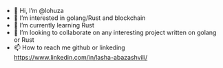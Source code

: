 - 👋 Hi, I’m @lohuza
- 👀 I’m interested in golang/Rust and blockchain
- 🌱 I’m currently learning Rust
- 💞️ I’m looking to collaborate on any interesting project written on golang or Rust
- 📫 How to reach me github or linkeding https://www.linkedin.com/in/lasha-abazashvili/

<!---
lohuza/lohuza is a ✨ special ✨ repository because its `README.md` (this file) appears on your GitHub profile.
You can click the Preview link to take a look at your changes.
--->
